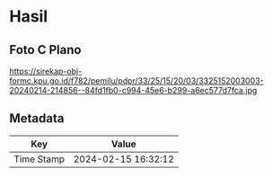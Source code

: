 # Hasil

## Foto C Plano

https://sirekap-obj-formc.kpu.go.id/f782/pemilu/pdpr/33/25/15/20/03/3325152003003-20240214-214856--84fd1fb0-c994-45e6-b299-a6ec577d7fca.jpg


## Metadata

| Key        | Value               |
| ---------- | ------------------- |
| Time Stamp | 2024-02-15 16:32:12 |




